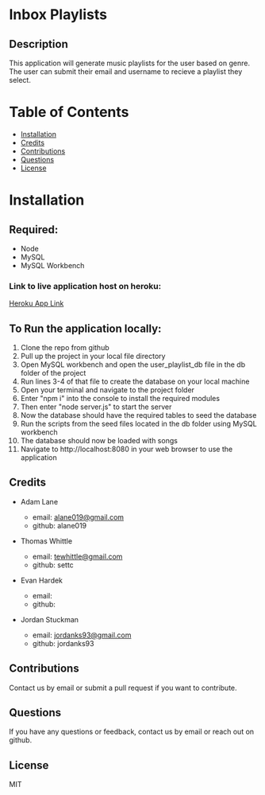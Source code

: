 # Inbox Playlists

  ## Description
  This application will generate music playlists for the user based on genre. The user can submit their email and username to recieve a playlist they select. 

  # Table of Contents
  * [Installation](#installation)
  * [Credits](#credits)
  * [Contributions](#contributions)
  * [Questions](#questions)
  * [License](#license)
   
  # Installation
  ## Required:
  * Node
  * MySQL
  * MySQL Workbench 

  ### Link to live application host on heroku:
  [Heroku App Link](https://email-playlist.herokuapp.com/)

  ## To Run the application locally:
  1. Clone the repo from github
  2. Pull up the project in your local file directory 
  3. Open MySQL workbench and open the user_playlist_db file in the db folder of the project
  4. Run lines 3-4 of that file to create the database on your local machine
  5. Open your terminal and navigate to the project folder
  5. Enter "npm i" into the console to install the required modules 
  6. Then enter "node server.js" to start the server
  7. Now the database should have the required tables to seed the database
  8. Run the scripts from the seed files located in the db folder using MySQL workbench
  9. The database should now be loaded with songs 
  10. Navigate to http://localhost:8080 in your web browser to use the application

  ## Credits
  - Adam Lane 
    * email: alane019@gmail.com
    * github: alane019

  - Thomas Whittle
    * email: tewhittle@gmail.com
    * github: settc

  - Evan Hardek
    * email: 
    * github: 

  - Jordan Stuckman 
    * email: jordanks93@gmail.com
    * github: jordanks93

  ## Contributions
  Contact us by email or submit a pull request if you want to contribute.

  ## Questions
  If you have any questions or feedback, contact us by email or reach out on github.

  ## License
  MIT
